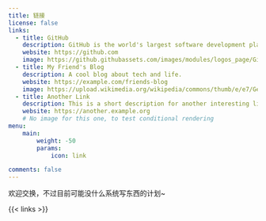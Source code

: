 ```yaml
---
title: 链接
license: false
links:
  - title: GitHub
    description: GitHub is the world's largest software development platform.
    website: https://github.com
    image: https://github.githubassets.com/images/modules/logos_page/GitHub-Mark.png
  - title: My Friend's Blog
    description: A cool blog about tech and life.
    website: https://example.com/friends-blog
    image: https://upload.wikimedia.org/wikipedia/commons/thumb/e/e7/Generic_Blog_Icon.svg/1200px-Generic_Blog_Icon.svg.png
  - title: Another Link
    description: This is a short description for another interesting link.
    website: https://another.example.org
    # No image for this one, to test conditional rendering
menu:
    main:
        weight: -50
        params:
            icon: link

comments: false
---
```


欢迎交换，不过目前可能没什么系统写东西的计划~

{{< links >}}
